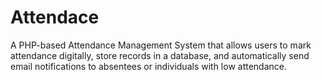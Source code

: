 # Attendace
A PHP-based Attendance Management System that allows users to mark attendance digitally, store records in a database, and automatically send email notifications to absentees or individuals with low attendance.
